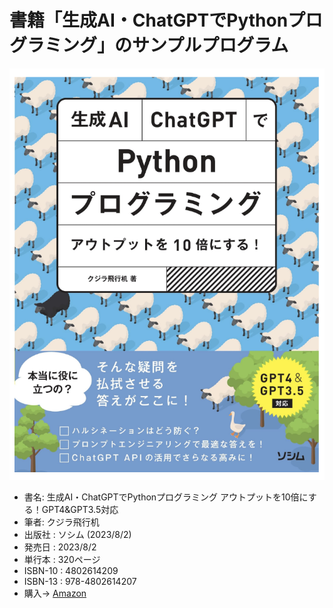 # 書籍「生成AI・ChatGPTでPythonプログラミング」のサンプルプログラム

![書影](./book_cover.png)

- 書名: 生成AI・ChatGPTでPythonプログラミング アウトプットを10倍にする！GPT4&GPT3.5対応
- 筆者: クジラ飛行机
- 出版社 : ソシム (2023/8/2)
- 発売日 : 2023/8/2
- 単行本 : 320ページ
- ISBN-10 : 4802614209
- ISBN-13 : 978-4802614207
- 購入→ [Amazon](https://amzn.to/42QN4jB)


